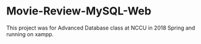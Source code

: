 # Movie-Review-MySQL-Web
This project was for Advanced Database class at NCCU in 2018 Spring and running on xampp.
